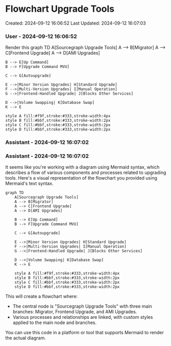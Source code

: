 # Flowchart Upgrade Tools

Created: 2024-09-12 16:06:52
Last Updated: 2024-09-12 16:07:03

### User - 2024-09-12 16:06:52

Render this
graph TD
    A[Sourcegraph Upgrade Tools]
    A --> B[Migrator]
    A --> C[Frontend Upgrade]
    A --> D[AMI Upgrades]

    B --> E[Up Command]
    B --> F[Upgrade Command MVU]

    C --> G[Autoupgrade]

    E -->|Minor Version Upgrades| H[Standard Upgrade]
    F -->|Multi-Version Upgrades| I[Manual Operation]
    G -->|Frontend-Handled Upgrade| J[Blocks Other Services]

    D -->|Volume Swapping| K[Database Swap]
    K --> E

    style A fill:#f9f,stroke:#333,stroke-width:4px
    style B fill:#bbf,stroke:#333,stroke-width:2px
    style C fill:#bbf,stroke:#333,stroke-width:2px
    style D fill:#bbf,stroke:#333,stroke-width:2px

### Assistant - 2024-09-12 16:07:02



### Assistant - 2024-09-12 16:07:02

It seems like you're working with a diagram using Mermaid syntax, which describes a flow of various components and processes related to upgrading tools. Here's a visual representation of the flowchart you provided using Mermaid's text syntax.

```mermaid
graph TD
    A[Sourcegraph Upgrade Tools]
    A --> B[Migrator]
    A --> C[Frontend Upgrade]
    A --> D[AMI Upgrades]

    B --> E[Up Command]
    B --> F[Upgrade Command MVU]

    C --> G[Autoupgrade]

    E -->|Minor Version Upgrades| H[Standard Upgrade]
    F -->|Multi-Version Upgrades| I[Manual Operation]
    G -->|Frontend-Handled Upgrade| J[Blocks Other Services]

    D -->|Volume Swapping| K[Database Swap]
    K --> E

    style A fill:#f9f,stroke:#333,stroke-width:4px
    style B fill:#bbf,stroke:#333,stroke-width:2px
    style C fill:#bbf,stroke:#333,stroke-width:2px
    style D fill:#bbf,stroke:#333,stroke-width:2px
```

This will create a flowchart where:
- The central node is "Sourcegraph Upgrade Tools" with three main branches: Migrator, Frontend Upgrade, and AMI Upgrades.
- Various processes and relationships are linked, with custom styles applied to the main node and branches.

You can use this code in a platform or tool that supports Mermaid to render the actual diagram.

